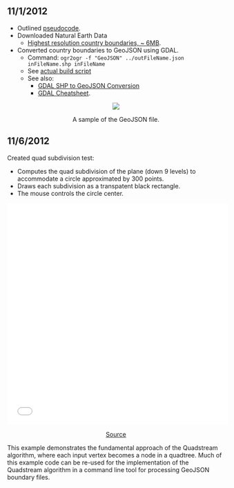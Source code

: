 ## 11/1/2012

 * Outlined [pseudocode](http://curran.github.com/udcvis/0.2/Quadstream/docs/pseudocode.html).
 * Downloaded Natural Earth Data
   * [Highest resolution country boundaries, ~ 6MB](http://www.naturalearthdata.com/downloads/10m-cultural-vectors/).
 * Converted country boundaries to GeoJSON using GDAL.
   * Command: `ogr2ogr -f "GeoJSON" ../outFileName.json inFileName.shp inFileName`
   * See [actual build script](https://github.com/curran/udcvis/blob/gh-pages/0.2/Quadstream/data/convertToGeoJSON.sh)
   * See also:
     * [GDAL SHP to GeoJSON Conversion](http://stackoverflow.com/questions/2223979/convert-a-shapefile-shp-to-xml-json)
     * [GDAL Cheatsheet](http://www.bostongis.com/PrinterFriendly.aspx?content_name=ogr_cheatsheet).

<center>
  <img src="images/GeoJSON_idea.png"></img>
  <p>A sample of the GeoJSON file.</p>
</center>

## 11/6/2012
Created quad subdivision test:

 * Computes the quad subdivision of the plane (down 9 levels) to
   accommodate a circle approximated by 300 points.
 * Draws each subdivision as a transpatent black rectangle.
 * The mouse controls the circle center.

<center>
<iframe src="../examples/quadSubdivision/app.html" frameborder="0" marginwidth="0" marginheight="0" scrolling="no" width="512" height="512"></iframe>
<p><a href="https://github.com/curran/udcvis/blob/gh-pages/0.2/examples/quadSubdivision/app.js">Source</a></p>
</center>

This example demonstrates the fundamental approach of the Quadstream
algorithm, where each input vertex becomes a node in a quadtree. Much
of this example code can be re-used for the implementation of 
the Quadstream algorithm in a command line tool for processing GeoJSON
boundary files.
